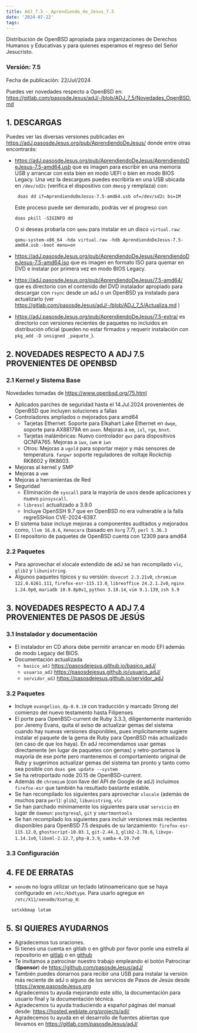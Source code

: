 ```yaml
---
title: AdJ_7.5_-_Aprendiendo_de_Jesus_7.5
date: '2024-07-22'
tags:
---
```


Distribución de OpenBSD apropiada para organizaciones de Derechos Humanos
y Educativas y para quienes esperamos el regreso del Señor Jesucristo.

### Versión: 7.5
Fecha de publicación: 22/Jul/2024

Puedes ver novedades respecto a OpenBSD en:
  <https://gitlab.com/pasosdeJesus/adJ/-/blob/ADJ_7_5/Novedades_OpenBSD.md>

## 1. DESCARGAS

Puedes ver las diversas versiones publicadas en
<https://adJ.pasosdeJesus.org/pub/AprendiendoDeJesus/> donde entre otras
encontrarás:

* <https://adJ.pasosdeJesus.org/pub/AprendiendoDeJesus/AprendiendoDeJesus-7.5-amd64.usb>
  que es imagen para escribir en una memoria USB y arrancar con esta bien en
  modo UEFI o bien en modo BIOS Legacy. Una vez
  la descargues puedes escribirla en una USB ubicada en `/dev/sd2c`
  (verifica el dispositivo con `dmesg` y remplaza) con:

       doas dd if=AprendiendoDeJesus-7.5-amd64.usb of=/dev/sd2c bs=1M

  Este proceso puede ser demorado, podrás ver el progreso con

      doas pkill -SIGINFO dd

  O si deseas probarla con `qemu` para instalar en un disco `virtual.raw`:

      qemu-system-x86_64 -hda virtual.raw -hdb AprendiendoDeJesus-7.5-amd64.usb -boot menu=on

* <https://adJ.pasosdeJesus.org/pub/AprendiendoDeJesus/AprendiendoDeJesus-7.5-amd64.iso>
  que es imagen en formato ISO para quemar en DVD e instalar por primera vez
  en modo BIOS Legacy.

* <https://adJ.pasosdeJesus.org/pub/AprendiendoDeJesus/7.5-amd64/>
  que es directorio con el contenido del DVD instalador apropiado para 
  descargar con `rsync` desde un adJ o un OpenBSD ya instalado para 
  actualizarlo (ver
  <https://gitlab.com/pasosdeJesus/adJ/-/blob/ADJ_7_5/Actualiza.md> )

* <https://adJ.pasosdeJesus.org/pub/AprendiendoDeJesus/7.5-extra/>
  es directorio con versiones recientes de paquetes no incluidos en
  distribución oficial (pueden no estar firmados y requerir instalación con
  `pkg_add -D unsigned _paquete_`).

## 2. NOVEDADES RESPECTO A ADJ 7.5 PROVENIENTES DE OPENBSD

### 2.1 Kernel y Sistema Base

Novedades tomadas de <https://www.openbsd.org/75.html>

* Aplicados parches de seguridad hasta el 14.Jul.2024 provenientes de
  OpenBSD que incluyen soluciones a fallas
* Controladores ampliados o mejorados para amd64
  * Tarjetas Ethernet: Soporte para Elkahart Lake Ethernet en `dwqe`,
    soporte para AX88179A en `axen`. Mejoras a `em`, `ixl`, `rge`,
    `bnxt`.
  * Tarjetas inalámbricas: Nuevo controlador `qwx` para dispositivos 
    QCNFA765. Mejoras a `iwx`, `iwm` e `iwn`
  * Otros: Mejoras a `ugold` para soportar mejor y más sensores de 
    temperatura. `fanpwr` soporte reguladores de voltaje Rockchip RK8602 y
    RK8603.
* Mejoras al kernel y SMP
* Mejoras a `vmm`
* Mejoras a herramientas de Red
* Seguridad
  * Eliminación de `syscall` para la mayoría de usos
    desde aplicaciones  y nuevo `pinsyscall`.
  * `libressl` actualizado a 3.9.0
  * Incluye OpenSSH 9.7 que en OpenBSD no era vulnerable a la falla 
    regreSSHion CVE-2024-6387.
* El sistema base incluye mejoras a componentes auditados y mejorados
  como, `llvm 16.0.6`,  `Xenocara` (basado en `Xorg` 7.7),
  `perl 5.36.3`
* El repositorio de paquetes de OpenBSD cuenta con 12309 para amd64


### 2.2 Paquetes

* Para aprovechar el xlocale extendido de adJ se han recompilado
  `vlc`, `glib2` y `libunistring`.
* Algunos paquetes típicos y su versión: `dovecot 2.3.21v0`,
  `chromium 122.0.6261.111`, `firefox-esr-115.13.0`,
  `libreoffice 24.2.1.2v0`,
  `nginx 1.24.0p0`, `mariadb 10.9.8p0v1`,
  `python 3.10.14`, `vim 9.1.139`, `zsh 5.9`


## 3. NOVEDADES RESPECTO A ADJ 7.4 PROVENIENTES DE PASOS DE JESÚS

### 3.1 Instalador y documentación

* El instalador en CD ahora debe permitir arrancar en modo EFI además
  de modo Legacy del BIOS.
* Documentación actualizada
  * `basico_adJ`
    <https://pasosdejesus.github.io/basico_adJ/>
  * `usuario_adJ`
    <https://pasosdejesus.github.io/usuario_adJ/>
  * `servidor_adJ`
    <https://pasosdejesus.github.io/servidor_adJ>

### 3.2 Paquetes

* Incluye `evangelios_dp-0.9.10` con traducción y marcado Strong del
  comienzo del nuevo testamento hasta Filipenses
* El porte para OpenBSD-current de Ruby 3.3.3, diligentemente mantenido
  por Jeremy Evans, quita el aviso de actualizar gemas del sistema cuando
  hay nuevas versiones disponibles, pues implícitamente sugiere instalar el
  paquete de la gema de Ruby para OpenBSD más actualizado 
  (en caso de que los haya).
  En adJ recomendamos usar gemas directamente (en lugar de paquetes con gemas)
  y  retro-portamos la mayoría de ese porte pero mantenemos el
  comportamiento original de Ruby y sugerimos actualizar gemas del
  sistema tan pronto y tanto como sea posible con
  `doas gem update --system`
* Se ha retroportado node 20.15 de OpenBSD-current.
* Además de `chromium` (con llave del API de Google de adJ) incluimos 
  `firefox-esr` que también ha resultado bastante estable.
* Se han recompilado los siguientes para aprovechar `xlocale` (además de muchos
  para `perl`): `glib2`, `libunistring`, `vlc`
* Se han parchado mínimamente los siguientes para usar `servicio` en lugar
  de `daemon`: `postgresql`, `git` y `smartmontools`
* Se han recompilado los siguientes para incluir versiones más recientes
  disponibles para OpenBSD 7.5 después de su lanzamiento:
  `firefox-esr-115.12.0`, `ghostscript-10.03.1`, `git-2.44.1`, `glib2-2.78.6`, 
  `libvpx-1.14.1v0`, `libxml-2.12.7`, `php-8.3.9`, `samba-4.19.7v0`

### 3.3 Configuración

## 4. FE DE ERRATAS

- `xenodm` no logra utilizar un teclado latinoamericano que se haya
  configurado en `/etc/kbdtype`.  Para usarlo
  agregue en `/etc/X11/xenodm/Xsetup_0`:
```
  setxkbmap latam
```

## 5. SI QUIERES AYUDARNOS

* Agradecemos tus oraciones.
* Si tienes una cuenta en gitlab o en github por favor ponle una estrella al
  repositorio en [gitlab](https://gitlab.com/pasosdeJesus/adJ) o
  en [github](https://github.com/pasosdeJesus/adJ/)
* Te invitamos a patrocinar nuestro trabajo empleando el botón
  Patrocinar (__Sponsor__) de <https://github.com/pasosdeJesus/adJ/>
* También puedes donarnos para recibir una USB para instalar la
  versión más reciente de adJ o alguno de los servicios de Pasos
  de Jesús desde <https://www.pasosdeJesus.org>
* Agradecemos tu ayuda mejorando este sitio, la documentación
  para usuario final y la documentación técnica.
* Agradecemos tu ayuda traduciendo a español páginas del
  manual desde: <https://hosted.weblate.org/projects/adj/>
* Agradecemos tu ayuda en el desarrollo de fuentes abiertas que llevamos
  en <https://gitlab.com/pasosdeJesus/adJ/>

